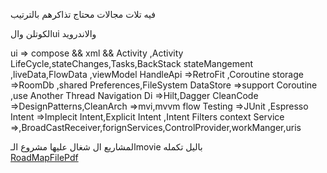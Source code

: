 فيه تلات مجالات محتاج تذاكرهم بالترتيب 

الكوتلن والui والاندرويد

ui =>
compose
&& xml && Activity ,Activity LifeCycle,stateChanges,Tasks,BackStack
stateMangement ,liveData,FlowData ,viewModel
HandleApi =>RetroFit ,Coroutine
storage =>RoomDb ,shared Preferences,FileSystem
DataStore =>support Coroutine ,use Another Thread
Navigation
Di =>Hilt,Dagger
CleanCode =>DesignPatterns,CleanArch =>mvi,mvvm
flow
Testing =>JUnit ,Espresso
Intent =>Implecit Intent,Explicit Intent ,Intent Filters 
context 
Service =>,BroadCastReceiver,forignServices,ControlProvider,workManger,uris
<!--  -->
المشاريع ال شغال عليها مشروع الـmovie باليل تكمله
 </br>
[RoadMapFilePdf](./util/android.pdf)
